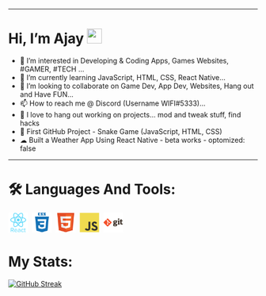 _______________________________________________________________________________________________________________________________________________________________________________
 # Hi, I’m Ajay <img src="https://user-images.githubusercontent.com/95515701/161590793-84b7436a-4045-4d73-9331-d164987ef7fe.gif" width="30px" height="30px">
 - 👀 I’m interested in Developing & Coding Apps, Games Websites, #GAMER, #TECH ...
 - 🌱 I’m currently learning JavaScript, HTML, CSS, React Native...
 - 💞️ I’m looking to collaborate on Game Dev, App Dev, Websites, Hang out and Have FUN...
 - 📫 How to reach me @ Discord (Username WIFI#5333)...
 - 🤗 I love to hang out working on projects... mod and tweak stuff, find hacks
 - 🐍 First GitHub Project - Snake Game (JavaScript, HTML, CSS)
 - ☁ Built a Weather App Using React Native - beta works - optomized: false
_______________________________________________________________________________________________________________________________________________________________________________
# 🛠 Languages And Tools:
 <div>
  <img src="https://github.com/devicons/devicon/blob/master/icons/react/react-original-wordmark.svg" title="React" alt="React" width="40" height="40"/>&nbsp;
  <img src="https://github.com/devicons/devicon/blob/master/icons/css3/css3-plain-wordmark.svg"  title="CSS3" alt="CSS" width="40" height="40"/>&nbsp;
  <img src="https://github.com/devicons/devicon/blob/master/icons/html5/html5-original.svg" title="HTML5" alt="HTML" width="40" height="40"/>&nbsp;
  <img src="https://github.com/devicons/devicon/blob/master/icons/javascript/javascript-original.svg" title="JavaScript" alt="JavaScript" width="40" height="40"/>&nbsp;
  <img src="https://github.com/devicons/devicon/blob/master/icons/git/git-original-wordmark.svg" title="Git" **alt="Git" width="40" height="40"/>
</div>

# My Stats: 
[![GitHub Streak](http://github-readme-streak-stats.herokuapp.com?user=SPABOI&theme=dark&hide_border=true&date_format=M%20j%5B%2C%20Y%5D)](https://git.io/streak-stats)

<!---
SPABOI/SPABOI is a ✨ special ✨ repository because its `README.md` (this file) appears on your GitHub profile.
You can click the Preview link to take a look at your changes.
--->
